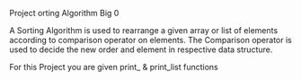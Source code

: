 Project orting Algorithm Big 0

A Sorting Algorithm is used to rearrange a given array or list  of elements according to comparison operator on elements. The Comparison operator is used to decide the new order and element in respective data structure.

For this Project you are given print_ & print_list functions
